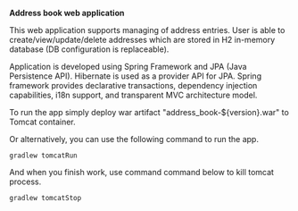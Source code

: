 
<b>Address book web application</b>

This web application supports managing of address entries.
User is able to create/view/update/delete addresses which are stored in H2 in-memory database (DB configuration is replaceable).

Application is developed using Spring Framework and JPA (Java Persistence API).
Hibernate is used as a provider API for JPA.
Spring framework provides declarative transactions, dependency injection capabilities, i18n support,
and transparent MVC architecture model.

To run the app simply deploy war artifact "address_book-${version}.war" to Tomcat container.

Or alternatively, you can use the following command to run the app.

```
gradlew tomcatRun
```

And when you finish work, use command command below to kill tomcat process.

```
gradlew tomcatStop
```

